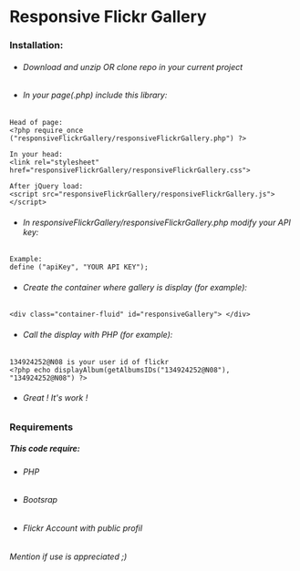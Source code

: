 # Responsive Flickr Gallery

### Installation:
- ###### Download and unzip OR clone repo in your current project
- ###### In your page(.php) include this library:
 ```
 Head of page:
 <?php require_once ("responsiveFlickrGallery/responsiveFlickrGallery.php") ?>
 
 In your head:
 <link rel="stylesheet" href="responsiveFlickrGallery/responsiveFlickrGallery.css">
 
 After jQuery load:
 <script src="responsiveFlickrGallery/responsiveFlickrGallery.js"></script>
 ```
- ###### In responsiveFlickrGallery/responsiveFlickrGallery.php modify your API key:
 ```
 Example:
define ("apiKey", "YOUR API KEY");
 ```
 - ###### Create the container where gallery is display (for example):
 ```
 <div class="container-fluid" id="responsiveGallery"> </div>
 ```
 - ###### Call the display with PHP (for example):
 ```
 134924252@N08 is your user id of flickr
 <?php echo displayAlbum(getAlbumsIDs("134924252@N08"), "134924252@N08") ?>
 ```
 - ###### Great ! It's work !
### Requirements

##### This code require:

* ###### PHP
* ###### Bootsrap
* ###### Flickr Account with public profil



###### Mention if use is appreciated ;)